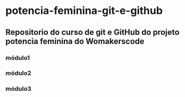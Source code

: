 # potencia-feminina-git-e-github

## Repositorio do curso de git e GitHub do projeto potencia feminina do Womakerscode


### módulo1
### módulo2
### módulo3